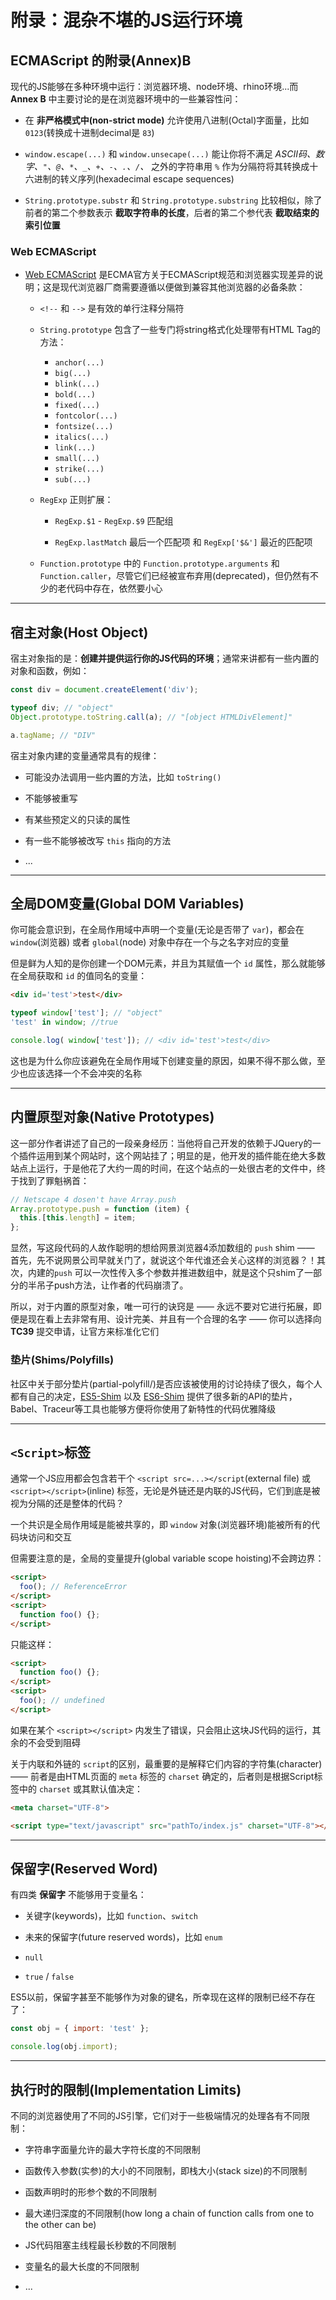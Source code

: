 # 附录：混杂不堪的JS运行环境
## ECMAScript 的附录(Annex)B
现代的JS能够在多种环境中运行：浏览器环境、node环境、rhino环境...而 **Annex B** 中主要讨论的是在浏览器环境中的一些兼容性问：
- 在 **非严格模式中(non-strict mode)** 允许使用八进制(Octal)字面量，比如 `0123`(转换成十进制decimal是 `83`)

- `window.escape(...)` 和 `window.unsecape(...)` 能让你将不满足 *ASCII码、数字、`"`、`@`、`*`、`_`、`+`、`-`、`.`、`/`、* 之外的字符串用 `%` 作为分隔符将其转换成十六进制的转义序列(hexadecimal escape sequences)

- `String.prototype.substr` 和 `String.prototype.substring` 比较相似，除了前者的第二个参数表示 **截取字符串的长度**，后者的第二个参代表 **截取结束的索引位置**

### Web ECMAScript
- [Web ECMAScript](https://github.com/tc39/ecma262) 是ECMA官方关于ECMAScript规范和浏览器实现差异的说明；这是现代浏览器厂商需要遵循以便做到兼容其他浏览器的必备条款：
  - `<!--` 和 `-->` 是有效的单行注释分隔符

  - `String.prototype` 包含了一些专门将string格式化处理带有HTML Tag的方法：
    - `anchor(...)`
    - `big(...)`
    - `blink(...)`
    - `bold(...)`
    - `fixed(...)`
    - `fontcolor(...)`
    - `fontsize(...)`
    - `italics(...)`
    - `link(...)`
    - `small(...)`
    - `strike(...)`
    - `sub(...)`
  
  - `RegExp` 正则扩展：
    - `RegExp.$1` - `RegExp.$9` 匹配组

    - `RegExp.lastMatch` 最后一个匹配项 和 `RegExp['$&']` 最近的匹配项

  - `Function.prototype` 中的 `Function.prototype.arguments` 和 `Function.caller`，尽管它们已经被宣布弃用(deprecated)，但仍然有不少的老代码中存在，依然要小心

---

## 宿主对象(Host Object)
宿主对象指的是：**创建并提供运行你的JS代码的环境**；通常来讲都有一些内置的对象和函数，例如：
```javascript
const div = document.createElement('div');

typeof div; // "object"
Object.prototype.toString.call(a); // "[object HTMLDivElement]"

a.tagName; // "DIV"
```

宿主对象内建的变量通常具有的规律：
  - 可能没办法调用一些内置的方法，比如 `toString()`

  - 不能够被重写

  - 有某些预定义的只读的属性

  - 有一些不能够被改写 `this` 指向的方法

  - ...

---

## 全局DOM变量(Global DOM Variables)
你可能会意识到，在全局作用域中声明一个变量(无论是否带了 `var`)，都会在 `window`(浏览器) 或者 `global`(node) 对象中存在一个与之名字对应的变量

但是鲜为人知的是你创建一个DOM元素，并且为其赋值一个 `id` 属性，那么就能够在全局获取和 `id` 的值同名的变量：
```html
<div id='test'>test</div>
```

```javascript
typeof window['test']; // "object"
'test' in window; //true

console.log( window['test']); // <div id='test'>test</div>
```

这也是为什么你应该避免在全局作用域下创建变量的原因，如果不得不那么做，至少也应该选择一个不会冲突的名称

---

## 内置原型对象(Native Prototypes)
这一部分作者讲述了自己的一段亲身经历：当他将自己开发的依赖于JQuery的一个插件运用到某个网站时，这个网站挂了；明显的是，他开发的插件能在绝大多数站点上运行，于是他花了大约一周的时间，在这个站点的一处很古老的文件中，终于找到了罪魁祸首：

```javascript
// Netscape 4 dosen't have Array.push
Array.prototype.push = function (item) {
  this.[this.length] = item;
};
```

显然，写这段代码的人故作聪明的想给网景浏览器4添加数组的 `push` shim —— 首先，先不说网景公司早就关门了，就说这个年代谁还会关心这样的浏览器？！其次，内建的`push` 可以一次性传入多个参数并推进数组中，就是这个只shim了一部分的半吊子push方法，让作者的代码崩溃了。

所以，对于内置的原型对象，唯一可行的诀窍是 —— 永远不要对它进行拓展，即便是现在看上去非常有用、设计完美、并且有一个合理的名字 —— 你可以选择向 **TC39** 提交申请，让官方来标准化它们

### 垫片(Shims/Polyfills)
社区中关于部分垫片(partial-polyfill/)是否应该被使用的讨论持续了很久，每个人都有自己的决定，[ES5-Shim](https://github.com/es-shims/es5-shim) 以及 [ES6-Shim](https://github.com/es-shims/es6-shim) 提供了很多新的API的垫片，Babel、Traceur等工具也能够方便将你使用了新特性的代码优雅降级

---

## `<Script>`标签
通常一个JS应用都会包含若干个 `<script src=...></script`(external file) 或 `<script></script>`(inline) 标签，无论是外链还是内联的JS代码，它们到底是被视为分隔的还是整体的代码？

一个共识是全局作用域是能被共享的，即 `window` 对象(浏览器环境)能被所有的代码块访问和交互

但需要注意的是，全局的变量提升(global variable scope hoisting)不会跨边界：
```html
<script>
  foo(); // ReferenceError
</script>
<script>
  function foo() {}; 
</script>
```
只能这样：

```html
<script>
  function foo() {};
</script>
<script>
  foo(); // undefined
</script>
```

如果在某个 `<script></script>` 内发生了错误，只会阻止这块JS代码的运行，其余的不会受到阻碍

关于内联和外链的 `script`的区别，最重要的是解释它们内容的字符集(character) —— 前者是由HTML页面的 `meta` 标签的 `charset` 确定的，后者则是根据Script标签中的 `charset` 或其默认值决定：
```html
<meta charset="UTF-8">

<script type="text/javascript" src="pathTo/index.js" charset="UTF-8"></script>
```

---

## 保留字(Reserved Word)
有四类 **保留字** 不能够用于变量名：
- 关键字(keywords)，比如 `function`、`switch`

- 未来的保留字(future reserved words)，比如 `enum`

- `null`

- `true` / `false`

ES5以前，保留字甚至不能够作为对象的键名，所幸现在这样的限制已经不存在了：
```javascript
const obj = { import: 'test' };

console.log(obj.import);
```

---

## 执行时的限制(Implementation Limits)
不同的浏览器使用了不同的JS引擎，它们对于一些极端情况的处理各有不同限制：
- 字符串字面量允许的最大字符长度的不同限制

- 函数传入参数(实参)的大小的不同限制，即栈大小(stack size)的不同限制

- 函数声明时的形参个数的不同限制

- 最大递归深度的不同限制(how long a chain of function calls from one to the other can be)

- JS代码阻塞主线程最长秒数的不同限制

- 变量名的最大长度的不同限制

- ...